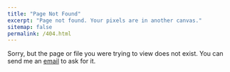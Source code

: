 ```yaml
---
title: "Page Not Found"
excerpt: "Page not found. Your pixels are in another canvas."
sitemap: false
permalink: /404.html
---
```


Sorry, but the page or file you were trying to view does not exist. You can send me an [email](mailto:francisco.simoes@ufrpe.br) to ask for it. 

<script type="text/javascript">
  var GOOG_FIXURL_LANG = 'en';
  var GOOG_FIXURL_SITE = '{{ site.url }}'
</script>
<script type="text/javascript"
  src="//linkhelp.clients.google.com/tbproxy/lh/wm/fixurl.js">
</script>
